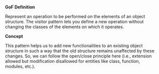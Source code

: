
**GoF Definition**

Represent an operation to be performed on the elements of an object structure. The visitor
pattern lets you define a new operation without changing the classes of the elements on which it operates.

**Concept**

This pattern helps us to add new functionalities to an existing object structure in such a way that the old
structure remains unaffected by these changes. So, we can follow the open/close principle here
(i.e., extension allowed but modification disallowed for entities like class, function, modules, etc.).